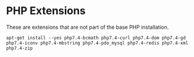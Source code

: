 # PHP Extensions

These are extensions that are not part of the base PHP installation.

    apt-get install --yes php7.4-bcmath php7.4-curl php7.4-dom php7.4-gd php7.4-iconv php7.4-mbstring php7.4-pdo_mysql php7.4-redis php7.4-xml php7.4-zip
